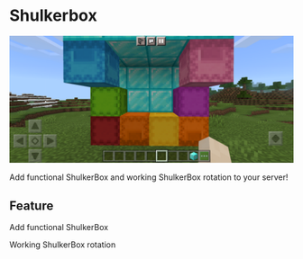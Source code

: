 # Shulkerbox

![Rotating ShulkerBox](./Screenshot_20210521-215552_Minecraft.png)

<P>Add functional ShulkerBox and working ShulkerBox rotation to your server!</p>

## Feature
<p>Add functional ShulkerBox</p>
<p>Working ShulkerBox rotation</p>
